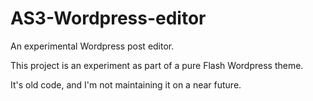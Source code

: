 AS3-Wordpress-editor
====================

An experimental Wordpress post editor.

This project is an experiment as part of a pure Flash Wordpress theme.


It's old code, and I'm not maintaining it on a near future.
